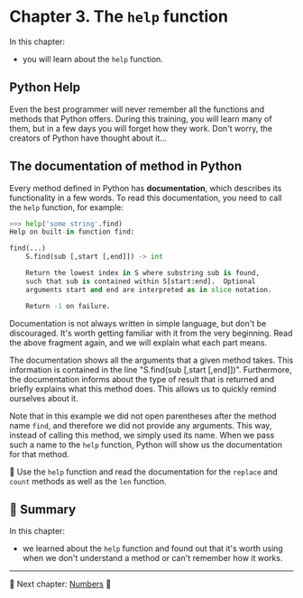 # Chapter 3. The `help` function

In this chapter:

* you will learn about the `help` function.


## Python Help

Even the best programmer will never remember all the functions and methods that Python offers. During this training, you will learn many of them, but in a few days you will forget how they work. Don't worry, the creators of Python have thought about it...


## The documentation of method in Python

Every method defined in Python has **documentation**, which describes its functionality in a few words. To read this documentation, you need to call the `help` function, for example:

```python
>>> help('some string'.find)
Help on built-in function find:

find(...)
    S.find(sub [,start [,end]]) -> int

    Return the lowest index in S where substring sub is found,
    such that sub is contained within S[start:end].  Optional
    arguments start and end are interpreted as in slice notation.

    Return -1 on failure.
```

Documentation is not always written in simple language, but don't be discouraged. It's worth getting familiar with it from the very beginning. Read the above fragment again, and we will explain what each part means.

The documentation shows all the arguments that a given method takes.
This information is contained in the line "S.find(sub [,start [,end]])".
Furthermore, the documentation informs about the type of result that is returned and briefly explains what this method does. This allows us to quickly remind ourselves about it.

Note that in this example we did not open parentheses after the method name `find`, and therefore we did not provide any arguments. This way, instead of calling this method, we simply used its name. When we pass such a name to the `help` function, Python will show us the documentation for that method.

:snake: Use the `help` function and read the documentation for the `replace` and `count` methods as well as the `len` function.


## :pushpin: Summary

In this chapter:

* we learned about the `help` function and found out that it's worth using when we don't understand a method or can't remember how it works.


---

:checkered_flag: Next chapter: [Numbers](./04_numbers.md) :checkered_flag:
